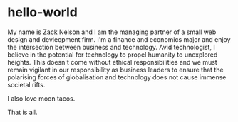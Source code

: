 # hello-world

My name is Zack Nelson and I am the managing partner of a small web design and devleopment firm. I'm a finance and economics major and enjoy the intersection between business and technology. Avid technologist, I believe in the potential for technology to propel humanity to unexplored heights. This doesn't come without ethical responsibilities and we must remain vigilant in our responsibility as business leaders to ensure that the polarising forces of globalisation and technology does not cause immense societal rifts. 

I also love moon tacos. 

That is all. 
